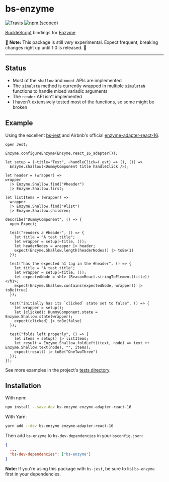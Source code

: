 # bs-enzyme

[![Travis](https://img.shields.io/travis/rhysforyou/bs-enzyme.svg?style=flat-square)](https://travis-ci.org/rhysforyou/bs-enzyme) [![npm (scoped)](https://img.shields.io/npm/v/bs-enzyme.svg?style=flat-square)](https://www.npmjs.com/package/bs-enzyme)

[BuckleScript](https://github.com/bucklescript/bucklescript) bindings for [Enzyme](https://github.com/airbnb/enzyme)

:construction: **Note:** This package is still _very_ experimental. Expect
frequent, breaking changes right up until 1.0 is released. :construction:

---

## Status

- Most of the `shallow` and `mount` APIs are implemented
- The `simulate` method is currently wrapped in multiple `simulateN` functions
  to handle mixed variadic arguments
- The `render` API isn't implemented
- I haven't extensively tested most of the functions, so some might be broken

## Example

Using the excellent [bs-jest](https://github.com/reasonml-community/bs-jest) and Airbnb's official [enzyme-adapter-react-16](https://github.com/airbnb/enzyme).

```reason
open Jest;

Enzyme.configureEnzyme(Enzyme.react_16_adapter());

let setup = (~title="Test", ~handleClick=(_evt) => (), ()) =>
  Enzyme.shallow(<DummyComponent title handleClick />);

let header = (wrapper) =>
wrapper
  |> Enzyme.Shallow.find("#header")
  |> Enzyme.Shallow.first;

let listItems = (wrapper) =>
  wrapper
  |> Enzyme.Shallow.find("#list")
  |> Enzyme.Shallow.children;

describe("DummyComponent", () => {
  open Expect;

  test("renders a #header", () => {
    let title = "A test title";
    let wrapper = setup(~title, ());
    let headerNodes = wrapper |> header;
    expect(Enzyme.Shallow.length(headerNodes)) |> toBe(1)
  });

  test("has the expected h1 tag in the #header", () => {
    let title = "A test title";
    let wrapper = setup(~title, ());
    let expectedNode = <h1> (ReasonReact.stringToElement(title)) </h1>;
    expect(Enzyme.Shallow.contains(expectedNode, wrapper)) |> toBe(true)
  });

  test("initially has its `clicked` state set to false", () => {
    let wrapper = setup();
    let {clicked}: DummyComponent.state = Enzyme.Shallow.state(wrapper);
    expect(clicked) |> toBe(false)
  });

  test("folds left properly", () => {
    let items = setup() |> listItems;
    let result = Enzyme.Shallow.foldLeft((text, node) => text ++ Enzyme.Shallow.text(node), "", items);
    expect(result) |> toBe("OneTwoThree")
  });
});
```

See more examples in the project's
[tests directory](https://github.com/rpowelll/bs-enzyme/tree/master/src/__tests__).

## Installation

With npm:

```sh
npm install --save-dev bs-enzyme enzyme-adapter-react-16
```

With Yarn:

```sh
yarn add --dev bs-enzyme enzyme-adapter-react-16
```

Then add `bs-enzyme` to `bs-dev-dependencies` in your `bsconfig.json`:

```json
{
  ...
  "bs-dev-dependencies": ["bs-enzyme"]
}
```

**Note:** If you're using this package with `bs-jest`, be sure to list
`bs-enzyme` first in your dependencies.
